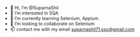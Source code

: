 - 👋 Hi, I’m @SuparnaShil
- 👀 I’m interested in SQA
- 🌱 I’m currently learning Selenium, Appium
- 💞️ I’m looking to collaborate on Selenium
- 📫 contact me with my email suparnashil71.ssc@gmail.com

<!---
SuparnaShil/SuparnaShil is a ✨ special ✨ repository because its `README.md` (this file) appears on your GitHub profile.
You can click the Preview link to take a look at your changes.
--->

